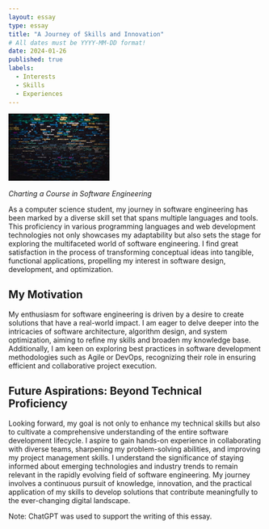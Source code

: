 ```yaml
---
layout: essay
type: essay
title: "A Journey of Skills and Innovation"
# All dates must be YYYY-MM-DD format!
date: 2024-01-26
published: true
labels:
  - Interests
  - Skills
  - Experiences
---
```


<img width="200px" class="rounded float-start pe-4" src="../img/interests/code.jpg">

*Charting a Course in Software Engineering*

As a computer science student, my journey in software engineering has been marked by a diverse skill set that spans multiple languages and tools. This proficiency in various programming languages and web development technologies not only showcases my adaptability but also sets the stage for exploring the multifaceted world of software engineering. I find great satisfaction in the process of transforming conceptual ideas into tangible, functional applications, propelling my interest in software design, development, and optimization.

## My Motivation

My enthusiasm for software engineering is driven by a desire to create solutions that have a real-world impact. I am eager to delve deeper into the intricacies of software architecture, algorithm design, and system optimization, aiming to refine my skills and broaden my knowledge base. Additionally, I am keen on exploring best practices in software development methodologies such as Agile or DevOps, recognizing their role in ensuring efficient and collaborative project execution.

## Future Aspirations: Beyond Technical Proficiency

Looking forward, my goal is not only to enhance my technical skills but also to cultivate a comprehensive understanding of the entire software development lifecycle. I aspire to gain hands-on experience in collaborating with diverse teams, sharpening my problem-solving abilities, and improving my project management skills. I understand the significance of staying informed about emerging technologies and industry trends to remain relevant in the rapidly evolving field of software engineering. My journey involves a continuous pursuit of knowledge, innovation, and the practical application of my skills to develop solutions that contribute meaningfully to the ever-changing digital landscape.

Note: ChatGPT was used to support the writing of this essay.
